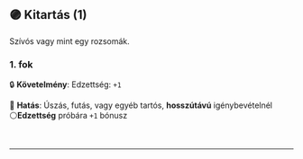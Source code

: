 ## 🟣 Kitartás (1)

Szívós vagy mint egy rozsomák.

### 1. fok

🔒 **Követelmény**: Edzettség: `+1`

🌟 **Hatás**: Úszás, futás, vagy egyéb tartós, **hosszútávú** igénybevételnél ⚪**Edzettség** próbára `+1` bónusz

<br />

---
